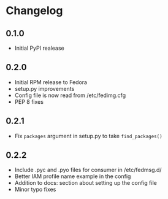 # Changelog

## 0.1.0

-   Initial PyPI realease

## 0.2.0

-   Initial RPM release to Fedora
-   setup.py improvements
-   Config file is now read from /etc/fedimg.cfg
-   PEP 8 fixes

## 0.2.1

-   Fix `packages` argument in setup.py to take `find_packages()`

## 0.2.2

-   Include .pyc and .pyo files for consumer in /etc/fedmsg.d/
-   Better IAM profile name example in the config
-   Addition to docs: section about setting up the config file
-   Minor typo fixes
